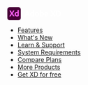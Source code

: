<svg xmlns="http://www.w3.org/2000/svg" width="123.106" height="30" viewBox="0 0 123.106 30">
  <g id="Adobe_XD" data-name="Adobe XD">
    <g id="Layer_2" data-name="Layer 2">
      <g id="Surfaces">
        <g id="UI_UX_Surface" data-name="UI UX Surface">
          <g id="Outline_no_shadow" data-name="Outline no shadow">
            <rect id="Rectangle_149765" data-name="Rectangle 149765" width="30.767" height="30" rx="5.45" fill="#470137"/>
          </g>
        </g>
      </g>
      <g id="Outlined_Mnemonics_Logos" data-name="Outlined Mnemonics Logos">
        <g id="Xd">
          <path id="Path_103406" data-name="Path 103406" d="M16.178,7.889l-3.844,6.339,4.111,6.728a.211.211,0,0,1,0,.156c0,.05-.067,0-.144,0H13.389c-.206,0-.35,0-.433-.144l-.828-1.6c-.272-.528-.556-1.067-.878-1.617s-.611-1.111-.917-1.667h0c-.272.556-.556,1.111-.856,1.667L8.6,19.389c-.289.556-.556,1.111-.883,1.622-.056.122-.156.139-.289.139H4.578c-.056,0-.089,0-.094-.033a.189.189,0,0,1,0-.144l4.011-6.528L4.606,7.878c-.039-.05-.05-.1,0-.133a.156.156,0,0,1,.128-.05H7.639a.367.367,0,0,1,.189.033.389.389,0,0,1,.122.111c.25.556.522,1.111.828,1.667s.606,1.111.917,1.633.583,1.05.861,1.6h0c.272-.556.556-1.111.833-1.667s.556-1.078.867-1.622.583-1.083.861-1.617A.306.306,0,0,1,13.2,7.7a.272.272,0,0,1,.161-.033h2.706a.119.119,0,0,1,.106.206Z" fill="#ff61f6"/>
          <path id="Path_103407" data-name="Path 103407" d="M22.1,21.411a6.444,6.444,0,0,1-2.778-.556,4.444,4.444,0,0,1-1.933-1.744,5.594,5.594,0,0,1-.7-2.922,5.428,5.428,0,0,1,.7-2.706,5.183,5.183,0,0,1,2.056-2,6.561,6.561,0,0,1,3.244-.744,2.528,2.528,0,0,1,.267,0h.389V6.711c0-.094.044-.144.128-.144h2.639a.106.106,0,0,1,.122.094V18.889a6.206,6.206,0,0,0,.033.767c.033.278.039.522.05.744a.222.222,0,0,1-.122.206,10.139,10.139,0,0,1-2.089.617,11.25,11.25,0,0,1-2.006.189Zm1.233-2.561V13.217a1.733,1.733,0,0,0-.339-.061,3.583,3.583,0,0,0-.422,0,3.178,3.178,0,0,0-1.444.328,2.778,2.778,0,0,0-1.111.95,2.828,2.828,0,0,0-.422,1.633,3.544,3.544,0,0,0,.217,1.317,2.45,2.45,0,0,0,.556.911,2.189,2.189,0,0,0,.867.517,3.444,3.444,0,0,0,1.061.167h.556A2.072,2.072,0,0,0,23.333,18.85Z" fill="#ff61f6"/>
        </g>
      </g>
    </g>
    <path id="Path_103408" data-name="Path 103408" d="M42.906,18.022l-.989,3.039a.217.217,0,0,1-.222.167H39.306c-.139,0-.183-.083-.161-.206L43.256,9.161a3.656,3.656,0,0,0,.206-1.256.139.139,0,0,1,.122-.144h3.289c.106,0,.144,0,.167.122l4.667,13.156c.039.106,0,.189-.106.189H48.928a.217.217,0,0,1-.228-.144l-1.044-3.061Zm3.989-2.572c-.411-1.356-1.233-3.844-1.622-5.306h0c-.328,1.378-1.072,3.639-1.606,5.306Z" fill="#fff"/>
    <path id="Path_103409" data-name="Path 103409" d="M51.839,16.211c0-2.939,2.222-5.406,5.961-5.406a4.862,4.862,0,0,1,.678.039V6.794a.133.133,0,0,1,.144-.144h2.594c.1,0,.122.044.122.128V18.922a11.666,11.666,0,0,0,.083,1.5c0,.106,0,.144-.144.189a10.378,10.378,0,0,1-4.056.822C54.183,21.433,51.839,19.706,51.839,16.211Zm6.667-2.922a2.222,2.222,0,0,0-.756-.1,2.746,2.746,0,0,0-2.944,2.878,2.573,2.573,0,0,0,2.739,2.917,2.778,2.778,0,0,0,.961-.122Z" fill="#fff"/>
    <path id="Path_103410" data-name="Path 103410" d="M72.922,16.067c0,3.228-2.094,5.367-5.056,5.367-3.517,0-5.078-2.656-5.078-5.306a5.028,5.028,0,0,1,5.117-5.322C71.217,10.806,72.922,13.289,72.922,16.067Zm-7.222,0c0,1.806.839,2.956,2.222,2.956,1.194,0,2.1-1.022,2.1-2.917,0-1.606-.661-2.939-2.222-2.939-1.211.022-2.111,1.089-2.111,2.944Z" fill="#fff"/>
    <path id="Path_103411" data-name="Path 103411" d="M77.056,6.667c.161,0,.206,0,.206.167v4.211a6.828,6.828,0,0,1,1.722-.222,4.706,4.706,0,0,1,4.939,4.889c0,3.844-3.044,5.739-6.167,5.739a10.761,10.761,0,0,1-3.228-.472.244.244,0,0,1-.128-.206V6.794c0-.1.044-.144.144-.144Zm1.417,6.578a4.178,4.178,0,0,0-1.211.167v5.556a3.189,3.189,0,0,0,.761.078A2.827,2.827,0,0,0,81,15.961a2.416,2.416,0,0,0-2.528-2.733Z" fill="#fff"/>
    <path id="Path_103412" data-name="Path 103412" d="M87.778,16.867c.106,1.172.928,2.139,2.939,2.139a6.361,6.361,0,0,0,2.528-.472c.067-.039.128,0,.128.1v1.956c0,.144-.044.206-.144.244a6.844,6.844,0,0,1-3.144.6c-3.889,0-5.222-2.656-5.222-5.2,0-2.839,1.744-5.428,5-5.428A4.193,4.193,0,0,1,94.2,15.25a6.211,6.211,0,0,1-.106,1.378.167.167,0,0,1-.161.161,18.155,18.155,0,0,1-2.117.083Zm2.672-1.994a6.6,6.6,0,0,0,1.028-.039v-.144a1.667,1.667,0,0,0-1.744-1.622,1.956,1.956,0,0,0-1.978,1.806Z" fill="#fff"/>
    <path id="Path_103413" data-name="Path 103413" d="M106.561,14.278,110.628,21a.139.139,0,0,1-.1.228h-2.922a.339.339,0,0,1-.35-.189c-.9-1.6-1.806-3.206-2.733-4.889h0c-.822,1.667-1.728,3.333-2.594,4.911a.278.278,0,0,1-.283.167H98.867c-.144,0-.144-.122-.083-.206l3.95-6.539L98.844,7.967a.122.122,0,0,1,.106-.206h2.894c.144,0,.206,0,.267.167.822,1.622,1.789,3.244,2.633,4.872h0c.8-1.667,1.706-3.228,2.544-4.872a.272.272,0,0,1,.289-.167h2.656c.144,0,.161.106.078.228Z" fill="#fff"/>
    <path id="Path_103414" data-name="Path 103414" d="M111.633,7.944c0-.1,0-.144.144-.161.617,0,2.178-.061,4.006-.061,4.917,0,7.322,2.778,7.322,6.556,0,4.911-3.783,6.989-7.278,6.989-1.356,0-3.411,0-4.072-.039-.083,0-.122-.061-.122-.206Zm2.856,10.817c.411,0,.744.039,1.217.039a4.121,4.121,0,0,0,4.444-4.483c0-2.75-1.772-4.111-4.4-4.111h-1.278Z" fill="#fff"/>
  </g>
</svg>


- [Features](https://www.adobe.com/products/xd/details.html)
- [What's New](https://www.adobe.com/products/xd/features.html)
- [Learn & Support](https://helpx.adobe.com/support/xd.html)
- [System Requirements](https://helpx.adobe.com/xd/system-requirements.html)
- [Compare Plans](https://www.adobe.com/products/xd/compare-plans.html)
- [More Products](https://www.adobe.com/creativecloud/catalog/desktop.html)
- [Get XD for free](https://creativecloud.adobe.com/apps/download/xd)